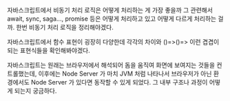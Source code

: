 자바스크립트에서 비동기 처리 로직은 어떻게 처리하는 게 가장 좋을까
그 관련해서 await, sync, saga..., promise 등은 어떻게 처리하고 있고 어떻게 다르게 처리하는 걸까. 한번 비동기 처리 로직을 정리해야겠다.


자바스크립트에서 함수 표현이 굉장히 다양한데
각각의 차이와 ()=>()=> 이런 겹겹이 되는 표현식들을 확인해봐야겠다.


자바스크립트는 원래는 브라우저에서 해석되어 돔을 움직여 화면에 보여지는 것들을 컨트롤했는데,
이후에는  Node Server 가 마치 JVM 처럼 나타나서 
브라우저가 아닌 환경에서도 Node Server 가 있다면 동작할 수 있게 되었다.
그 내부 구조나 과정이 어떻게 되는지 궁금하다.

<!--stackedit_data:
eyJoaXN0b3J5IjpbNzA4MTIyMjI5LDE1NzQwNzk4MCw1NzQzMz
IwMDJdfQ==
-->